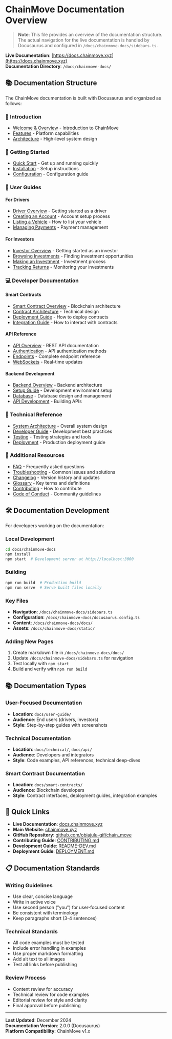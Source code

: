 # ChainMove Documentation Overview

> **Note**: This file provides an overview of the documentation structure. The actual navigation for the live documentation is handled by Docusaurus and configured in `/docs/chainmove-docs/sidebars.ts`.

**Live Documentation**: [https://docs.chainmove.xyz](https://docs.chainmove.xyz)  
**Documentation Directory**: `/docs/chainmove-docs/`

## 📚 Documentation Structure

The ChainMove documentation is built with Docusaurus and organized as follows:

### 🌟 Introduction
- [Welcome & Overview](https://docs.chainmove.xyz/) - Introduction to ChainMove
- [Features](https://docs.chainmove.xyz/introduction/features) - Platform capabilities
- [Architecture](https://docs.chainmove.xyz/introduction/architecture) - High-level system design

### 🚀 Getting Started
- [Quick Start](https://docs.chainmove.xyz/getting-started/quick-start) - Get up and running quickly
- [Installation](https://docs.chainmove.xyz/getting-started/installation) - Setup instructions
- [Configuration](https://docs.chainmove.xyz/getting-started/configuration) - Configuration guide

### 👥 User Guides

#### For Drivers
- [Driver Overview](https://docs.chainmove.xyz/user-guide/drivers/) - Getting started as a driver
- [Creating an Account](https://docs.chainmove.xyz/user-guide/drivers/creating-account) - Account setup process
- [Listing a Vehicle](https://docs.chainmove.xyz/user-guide/drivers/listing-vehicle) - How to list your vehicle
- [Managing Payments](https://docs.chainmove.xyz/user-guide/drivers/managing-payments) - Payment management

#### For Investors
- [Investor Overview](https://docs.chainmove.xyz/user-guide/investors/) - Getting started as an investor
- [Browsing Investments](https://docs.chainmove.xyz/user-guide/investors/browsing) - Finding investment opportunities
- [Making an Investment](https://docs.chainmove.xyz/user-guide/investors/making-investment) - Investment process
- [Tracking Returns](https://docs.chainmove.xyz/user-guide/investors/tracking-returns) - Monitoring your investments

### 💻 Developer Documentation

#### Smart Contracts
- [Smart Contract Overview](https://docs.chainmove.xyz/smart-contracts/) - Blockchain architecture
- [Contract Architecture](https://docs.chainmove.xyz/smart-contracts/architecture) - Technical design
- [Deployment Guide](https://docs.chainmove.xyz/smart-contracts/deployment) - How to deploy contracts
- [Integration Guide](https://docs.chainmove.xyz/smart-contracts/interaction) - How to interact with contracts

#### API Reference
- [API Overview](https://docs.chainmove.xyz/api/) - REST API documentation
- [Authentication](https://docs.chainmove.xyz/api/authentication) - API authentication methods
- [Endpoints](https://docs.chainmove.xyz/api/endpoints) - Complete endpoint reference
- [WebSockets](https://docs.chainmove.xyz/api/websockets) - Real-time updates

#### Backend Development
- [Backend Overview](https://docs.chainmove.xyz/technical/backend/) - Backend architecture
- [Setup Guide](https://docs.chainmove.xyz/technical/backend/setup) - Development environment setup
- [Database](https://docs.chainmove.xyz/technical/backend/database) - Database design and management
- [API Development](https://docs.chainmove.xyz/technical/backend/api-development) - Building APIs

### 🔧 Technical Reference
- [System Architecture](https://docs.chainmove.xyz/technical/architecture) - Overall system design
- [Developer Guide](https://docs.chainmove.xyz/technical/developer-guide) - Development best practices
- [Testing](https://docs.chainmove.xyz/technical/testing) - Testing strategies and tools
- [Deployment](https://docs.chainmove.xyz/technical/deployment) - Production deployment guide

### 📝 Additional Resources
- [FAQ](https://docs.chainmove.xyz/resources/faq) - Frequently asked questions
- [Troubleshooting](https://docs.chainmove.xyz/resources/troubleshooting) - Common issues and solutions
- [Changelog](https://docs.chainmove.xyz/resources/changelog) - Version history and updates
- [Glossary](https://docs.chainmove.xyz/resources/glossary) - Key terms and definitions
- [Contributing](https://docs.chainmove.xyz/resources/contributing) - How to contribute
- [Code of Conduct](https://docs.chainmove.xyz/resources/code-of-conduct) - Community guidelines

## 🛠️ Documentation Development

For developers working on the documentation:

### Local Development
```bash
cd docs/chainmove-docs
npm install
npm start  # Development server at http://localhost:3000
```

### Building
```bash
npm run build  # Production build
npm run serve  # Serve built files locally
```

### Key Files
- **Navigation**: `/docs/chainmove-docs/sidebars.ts`
- **Configuration**: `/docs/chainmove-docs/docusaurus.config.ts`
- **Content**: `/docs/chainmove-docs/docs/`
- **Assets**: `/docs/chainmove-docs/static/`

### Adding New Pages
1. Create markdown file in `/docs/chainmove-docs/docs/`
2. Update `/docs/chainmove-docs/sidebars.ts` for navigation
3. Test locally with `npm start`
4. Build and verify with `npm run build`

## 📚 Documentation Types

### User-Focused Documentation
- **Location**: `docs/user-guide/`
- **Audience**: End users (drivers, investors)
- **Style**: Step-by-step guides with screenshots

### Technical Documentation  
- **Location**: `docs/technical/`, `docs/api/`
- **Audience**: Developers and integrators
- **Style**: Code examples, API references, technical deep-dives

### Smart Contract Documentation
- **Location**: `docs/smart-contracts/`
- **Audience**: Blockchain developers
- **Style**: Contract interfaces, deployment guides, integration examples

## 🔗 Quick Links

- **Live Documentation**: [docs.chainmove.xyz](https://docs.chainmove.xyz)
- **Main Website**: [chainmove.xyz](https://chainmove.xyz)
- **GitHub Repository**: [github.com/obiajulu-gif/chain_move](https://github.com/obiajulu-gif/chain_move)
- **Contributing Guide**: [CONTRIBUTING.md](./CONTRIBUTING.md)
- **Development Guide**: [README-DEV.md](./README-DEV.md)
- **Deployment Guide**: [DEPLOYMENT.md](./DEPLOYMENT.md)

## 📋 Documentation Standards

### Writing Guidelines
- Use clear, concise language
- Write in active voice
- Use second person ("you") for user-focused content
- Be consistent with terminology
- Keep paragraphs short (3-4 sentences)

### Technical Standards
- All code examples must be tested
- Include error handling in examples
- Use proper markdown formatting
- Add alt text to all images
- Test all links before publishing

### Review Process
- Content review for accuracy
- Technical review for code examples
- Editorial review for style and clarity
- Final approval before publishing

---

**Last Updated**: December 2024  
**Documentation Version**: 2.0.0 (Docusaurus)  
**Platform Compatibility**: ChainMove v1.x
